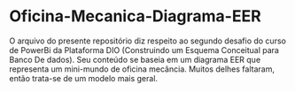 # Oficina-Mecanica-Diagrama-EER
O arquivo do presente repositório diz respeito ao segundo desafio do curso de PowerBi da Plataforma DIO (Construindo um Esquema Conceitual para Banco De dados). 
Seu conteúdo se baseia em um diagrama EER que representa um mini-mundo de oficina mecância.
Muitos delhes faltaram, então trata-se de um modelo mais geral.
